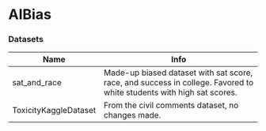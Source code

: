 # AIBias

### Datasets
|Name|Info|
|----|----|
|sat_and_race|Made-up biased dataset with sat score, race, and success in college. Favored to white students with high sat scores.|
|ToxicityKaggleDataset|From the civil comments dataset, no changes made.|
